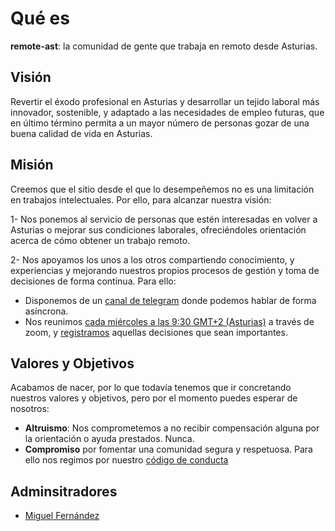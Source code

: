 # Qué es

**remote-ast**: la comunidad de gente que trabaja en remoto desde Asturias.

## Visión

Revertir el éxodo profesional en Asturias y desarrollar un tejido laboral más innovador, sostenible, y adaptado a las necesidades de empleo futuras, que en último término permita a un mayor número de personas gozar de una buena calidad de vida en Asturias.

## Misión

Creemos que el sitio desde el que lo desempeñemos no es una limitación en trabajos intelectuales. Por ello, para alcanzar nuestra visión:

1- Nos ponemos al servicio de personas que estén interesadas en volver a Asturias o mejorar sus condiciones laborales, ofreciéndoles orientación acerca de cómo obtener un trabajo remoto.

2- Nos apoyamos los unos a los otros compartiendo conocimiento, y experiencias y mejorando nuestros propios procesos de gestión y toma de decisiones de forma continua. Para ello:

  - Disponemos de un [canal de telegram](https://t.me/joinchat/ACyrrRBTATDKqipeLJn4hA) donde podemos hablar de forma asíncrona.
  - Nos reunimos [cada miércoles a las 9:30 GMT+2 (Asturias)](https://www.zoom.us/meeting/305775782/calendar/google/add) a través de zoom, y [registramos](./log) aquellas decisiones que sean importantes.

## Valores y Objetivos

Acabamos de nacer, por lo que todavía tenemos que ir concretando nuestros valores y objetivos, pero por el momento puedes esperar de nosotros:

- **Altruismo**: Nos comprometemos a no recibir compensación alguna por la orientación o ayuda prestados. Nunca.
- **Compromiso** por fomentar una comunidad segura y respetuosa. Para ello nos regimos por nuestro [código de conducta](./CODE_OF_CONDUCT.md)

## Adminsitradores

* [Miguel Fernández](github.com/miguelff)
